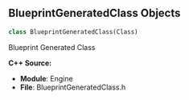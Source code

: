 ## BlueprintGeneratedClass Objects

```python
class BlueprintGeneratedClass(Class)
```

Blueprint Generated Class

**C++ Source:**

- **Module**: Engine
- **File**: BlueprintGeneratedClass.h

<a id="unreal.LevelSequenceDirectorGeneratedClass"></a>